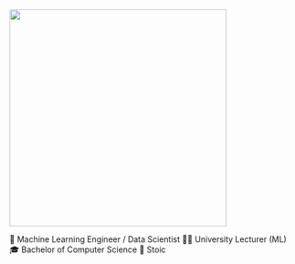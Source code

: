 <img src="beaver.gif" height="380">

🧠 Machine Learning Engineer / Data Scientist
🧑‍🏫 University Lecturer (ML)
🎓 Bachelor of Computer Science
🗿 Stoic
